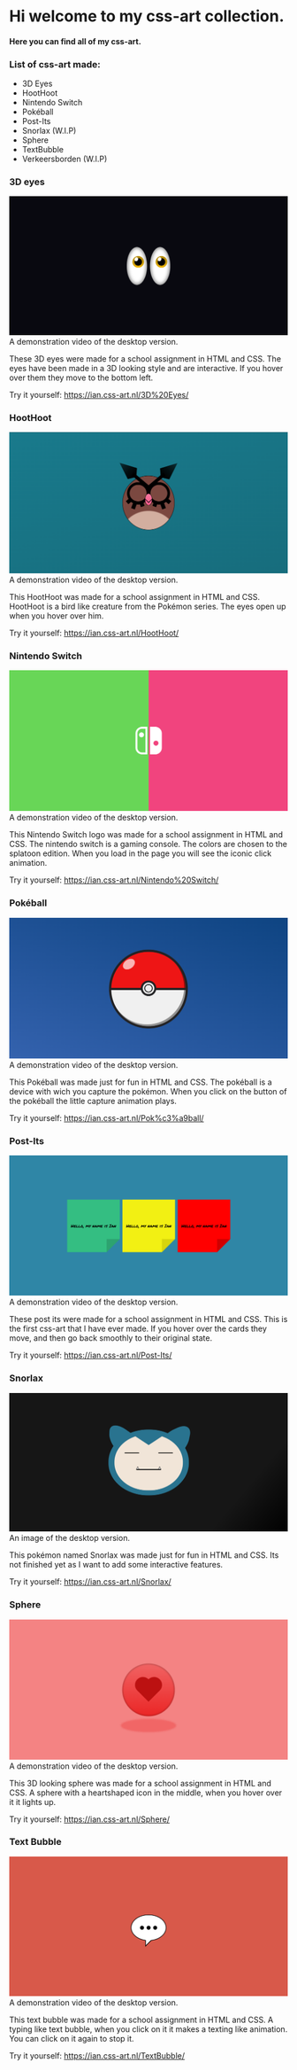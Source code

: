 # Hi welcome to my css-art collection.
#### Here you can find all of my css-art.


### List of css-art made:
* 3D Eyes
* HootHoot
* Nintendo Switch
* Pokéball
* Post-Its
* Snorlax (W.I.P)
* Sphere
* TextBubble
* Verkeersborden (W.I.P)

### 3D eyes
[![The finished product on desktop](/img/eyes--css-art.png)](https://ian.css-art.nl/video/css-art--3D-Eyes-demo.mp4) 
A demonstration video of the desktop version.

These 3D eyes were made for a school assignment in HTML and CSS.
The eyes have been made in a 3D looking style and are interactive. If you hover over them
they move to the bottom left.

Try it yourself: https://ian.css-art.nl/3D%20Eyes/


### HootHoot
[![The finished product on desktop](/img/hoothoot--css-art.png)](https://ian.css-art.nl/video/css-art--hoothoot-demo.mp4) 
A demonstration video of the desktop version.

This HootHoot was made for a school assignment in HTML and CSS.
HootHoot is a bird like creature from the Pokémon series.
The eyes open up when you hover over him.

Try it yourself: https://ian.css-art.nl/HootHoot/


### Nintendo Switch
[![The finished product on desktop](/img/nintendo-switch--css-art.png)](https://ian.css-art.nl/video/css-art--nintendo-switch-demo.mp4) 
A demonstration video of the desktop version.

This Nintendo Switch logo was made for a school assignment in HTML and CSS.
The nintendo switch is a gaming console. The colors are chosen to the splatoon edition.
When you load in the page you will see the iconic click animation.

Try it yourself: https://ian.css-art.nl/Nintendo%20Switch/


### Pokéball
[![The finished product on desktop](/img/pokeball--css-art.png)](https://ian.css-art.nl/video/css-art--pokeball-demo.mp4) 
A demonstration video of the desktop version.

This Pokéball was made just for fun in HTML and CSS.
The pokéball is a device with wich you capture the pokémon.
When you click on the button of the pokéball the little capture animation plays.

Try it yourself: https://ian.css-art.nl/Pok%c3%a9ball/


### Post-Its
[![The finished product on desktop](/img/post-its--css-art.png)](https://ian.css-art.nl/video/css-art---post-its-demo.mp4) 
A demonstration video of the desktop version.

These post its were made for a school assignment in HTML and CSS.
This is the first css-art that I have ever made. If you hover over the cards they move,
and then go back smoothly to their original state.

Try it yourself: https://ian.css-art.nl/Post-Its/


### Snorlax
[![The finished product on desktop](/img/snorlax--css-art.png)]() 
An image of the desktop version.

This pokémon named Snorlax was made just for fun in HTML and CSS.
Its not finished yet as I want to add some interactive features.

Try it yourself: https://ian.css-art.nl/Snorlax/


### Sphere
[![The finished product on desktop](/img/sphere--css-art.png)](https://ian.css-art.nl/video/css-art--Sphere-demo.mp4) 
A demonstration video of the desktop version.

This 3D looking sphere was made for a school assignment in HTML and CSS.
A sphere with a heartshaped icon in the middle, when you hover over it it lights up.

Try it yourself: https://ian.css-art.nl/Sphere/


### Text Bubble
[![The finished product on desktop](/img/textbubble--css-art.png)](https://ian.css-art.nl/video/css-art--textbubble-demo.mp4) 
A demonstration video of the desktop version.

This text bubble was made for a school assignment in HTML and CSS.
A typing like text bubble, when you click on it it makes a texting like animation.
You can click on it again to stop it.

Try it yourself: https://ian.css-art.nl/TextBubble/